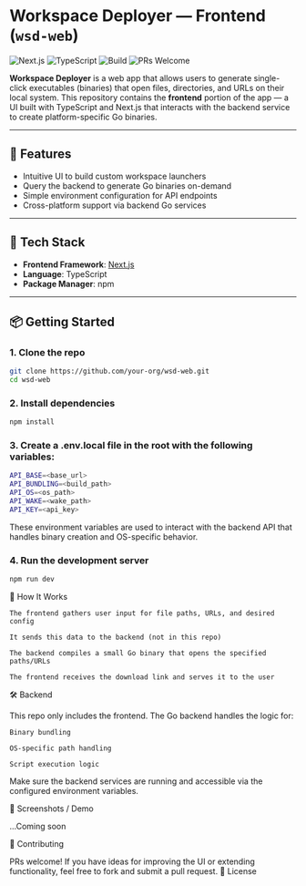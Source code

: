 # Workspace Deployer — Frontend (`wsd-web`)

![Next.js](https://img.shields.io/badge/Next.js-13+-black?logo=next.js&style=for-the-badge)
![TypeScript](https://img.shields.io/badge/TypeScript-4.x-blue?logo=typescript&style=for-the-badge)
![Build](https://img.shields.io/badge/build-passing-brightgreen?style=for-the-badge)
![PRs Welcome](https://img.shields.io/badge/PRs-welcome-brightgreen?style=for-the-badge)


**Workspace Deployer** is a web app that allows users to generate single-click executables (binaries) that open files, directories, and URLs on their local system. This repository contains the **frontend** portion of the app — a UI built with TypeScript and Next.js that interacts with the backend service to create platform-specific Go binaries.

---

## 🚀 Features

- Intuitive UI to build custom workspace launchers  
- Query the backend to generate Go binaries on-demand  
- Simple environment configuration for API endpoints  
- Cross-platform support via backend Go services  

---

## 🧱 Tech Stack

- **Frontend Framework**: [Next.js](https://nextjs.org/)  
- **Language**: TypeScript  
- **Package Manager**: npm  

---

## 📦 Getting Started

### 1. Clone the repo

```bash
git clone https://github.com/your-org/wsd-web.git
cd wsd-web
```

### 2. Install dependencies

```bash
npm install
```

### 3. Create a .env.local file in the root with the following variables:

```bash
API_BASE=<base_url>
API_BUNDLING=<build_path>
API_OS=<os_path>
API_WAKE=<wake_path>
API_KEY=<api_key>
```

These environment variables are used to interact with the backend API that handles binary creation and OS-specific behavior.

### 4. Run the development server

```bash
npm run dev
```


🧠 How It Works

    The frontend gathers user input for file paths, URLs, and desired config

    It sends this data to the backend (not in this repo)

    The backend compiles a small Go binary that opens the specified paths/URLs

    The frontend receives the download link and serves it to the user

🛠 Backend

This repo only includes the frontend. The Go backend handles the logic for:

    Binary bundling

    OS-specific path handling

    Script execution logic

Make sure the backend services are running and accessible via the configured environment variables.


📸 Screenshots / Demo

...Coming soon 


🤝 Contributing

PRs welcome! If you have ideas for improving the UI or extending functionality, feel free to fork and submit a pull request.
📄 License
